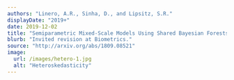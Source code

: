 ```yaml
---
authors: "Linero, A.R., Sinha, D., and Lipsitz, S.R."
displayDate: "2019+"
date: 2019-12-02
title: "Semiparametric Mixed-Scale Models Using Shared Bayesian Forests"
blurb: "Invited revision at Biometrics."
source: "http://arxiv.org/abs/1809.08521"
image:
  url: /images/hetero-1.jpg
  alt: "Heteroskedasticity"
---
```

